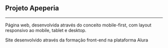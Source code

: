 ## Projeto Apeperia
---

Página web, desenvolvida através do conceito mobile-first, com layout responsivo ao mobile, tablet e desktop.

Site desenvolvido através da formação front-end na plataforma Alura
